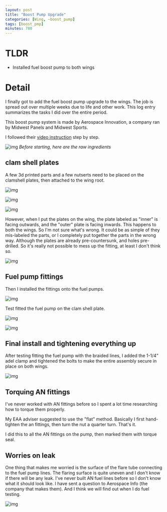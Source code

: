 ```yaml
---
layout: post
title: "Boost Pump Upgrade"
categories: [Wing, ~boost_pump]
tags: [boost_pmp]
minutes: 780
---
```


# TLDR

- Installed fuel boost pump to both wings

# Detail

I finally got to add the fuel boost pump upgrade to the wings. The job is spread out over multiple weeks due to life and other work. This log entry summarizes the tasks I did over the entire period.

This boost pump system is made by Aerospace Innovation, a company ran by Midwest Panels and Midwest Sports.

I followed their [video instruction](https://www.youtube.com/watch?v=7pdvVVJbmzQ&list=PLct-i1ThgHWcq5qc3sLU2xv5L7V3TT0Ud) step by step.

![img](https://lh3.googleusercontent.com/pw/AP1GczOfpWCmMs6Y7wQ5ayoafBdvGUSHi5kQnXjc9u-aWCmJDpGaMDwBsokJxnINyQ5sM4sq06tznP-mSlGl6wyQNBb0Jqv_P6fwWAjfhvZwq5gBhacfrj0nW-T8e2kgKhRuIEXzdqnQp65rLoXeIyE2rUqiRg=w2274-h1712-s-no-gm?authuser=0)
_Before starting, here are the raw ingredients_

## clam shell plates

A few 3d printed parts and a few nutserts need to be placed on the clamshell plates, then attached to the wing root.

![img](https://lh3.googleusercontent.com/pw/AP1GczN3fXQSSFAala1giSHqKD3BnerVF4nTOq7w8OwjwxFNpm-LD5vNDoQH9C8vzoce9J8sEUM-ysw_s-z30Ft8cZE8TDKvhmYKw3qMZIztTdcn3asFHEAyQtWmOKFsWK5c5Lq5Gpzpiru3tLxlo10qpFK1nQ=w1290-h1712-s-no-gm?authuser=0)

![img](https://lh3.googleusercontent.com/pw/AP1GczNtwwdTAfsZyFirsTbPfTuybEFzVl0D9zPB62wn0rB6N3EDAvpCoVycyWEPf5uGST0_A4FrITjDVc0O3P1UNwJfbilWg1SVE8K6AMmBfppbQamSXIBLKwTICDreTrWNporvxRJhKIxYm-yW3b1IKN-ggw=w2274-h1712-s-no-gm?authuser=0)

![img](https://lh3.googleusercontent.com/pw/AP1GczP2WjnX9ZOh9bjEwgbpP4zHdKaBNpaGx-vB2FTYV6JvjJaXvgztJs2gc862F07TYu-gh0P9tsXt2i-Noz3CV2OJX-j7mcdY9Lwjk8MSoIQMHNjhc9p2o7lTc_3UTENtd38CpuAm5bNgHaNVGsBtfWwXtQ=w2274-h1712-s-no-gm?authuser=0)

However, when I put the plates on the wing, the plate labeled as "inner" is facing outwards, and the "outer" plate is facing inwards. This happens to both the wings. So I'm not sure what's wrong. It could be as simple of they mis-labeled the parts, or I completely put together the parts in the wrong way. Although the plates are already pre-countersunk, and holes pre-drilled. So it's really not possible to mess up the fitting, at least I don't think so.

![img](https://lh3.googleusercontent.com/pw/AP1GczOSHXcS_UKjKevJrc5WG3ln-scqeunl0gQxjsG3fMMtgfJC3odT30-H5Bsu1V5Kb-IHoTPyWbPHVKXYiwHcqmuHZQjfxLZkR_tDpy2J9Wq4cn7F2ufYTCAQLp7TJ3HOfkzePnOT5w-ZcjHMZuvT4KkZyg=w2274-h1712-s-no-gm?authuser=0)

## Fuel pump fittings

Then I installed the fittings onto the fuel pumps.

![img](https://lh3.googleusercontent.com/pw/AP1GczOvF-QtVS1upHtQsGuTGnFJoRqNOFtuIba3UuR6Vtyaz4LMtUqYTvk2qr_29s0dZnoOziXSjP-OzK-ZV98c5s-FoWCEHg-36sUhGAeaf7YubUw0w7oS4dBt3TIWY2ESpiT1OZ4hUDsLObCoSsYr2LCZqQ=w2174-h2888-s-no-gm?authuser=0)

Test fitted the fuel pump on the clam shell plate.

![img](https://lh3.googleusercontent.com/pw/AP1GczPZhxaWqz7tMeSh9GHQ60OUy2gHGOHdf8HVVj7kIJb3fRdNAinHDhXyaTOFbkNMnaBjsvyye-gZgH4oIeMXgoaRLyNEunKaiqF6RAwkpjvryH5UiOQWEanpphQrqQ_zEQ_8camZf2ZXLjqrYDEcMF2InA=w3836-h2888-s-no-gm?authuser=0)

![img](https://lh3.googleusercontent.com/pw/AP1GczPuR8IO_-DsrPOM-QYbkTFTpIYELnavqk31xY6P0IMa1Ki1eflOFXqxoqO8RHrGHSeoiyYlpJuCe0MCKX67PHZBOE89MRaM2mYUAGHpVLmYqyv71tDuNWlBE4YDNuwVTfIdcZsKBkX5UDp9e34_VS-IWQ=w3836-h2888-s-no-gm?authuser=0)

## Final install and tightening everything up

After testing fitting the fuel pump with the braided lines, I added the 1-1/4" adel clamp and tightened the bolts to make the entire assembly secure in place on both wings.

![img](https://lh3.googleusercontent.com/pw/AP1GczO_lzgq92S1kuEWvGUjS7RnePkWHWQoBmIaEXcNe5Et-qxbV0itAlWTBiu1vjNzRX-g5f93EOUM3ebzpqdiPVoeFPuxiUXU2TA1LqF8TRlhzNt4OjInJIidSAHLmzSp833ZdvY9PGX4vj9T2kG2ACg7ng=w2174-h2888-s-no-gm?authuser=0)

## Torquing AN fittings

I've never worked with AN fittings before so I spent a lot time researching how to torque them properly.

My EAA adviser suggested to use the "flat" method. Basically I first hand-tighten the an fittings, then turn the nut a quarter turn. That's it.

I did this to all the AN fittings on the pump, then marked them with torque seal.

## Worries on leak

One thing that makes me worried is the surface of the flare tube connecting to the fuel pump lines. The flaring surface is quite uneven and I don't know if there will be any leak. I've never built AN fuel lines before so I don't know what it should look like. I have sent a question to Aerospace Info (the company that makes them). And I think we will find out when I do fuel testing.

![img](https://lh3.googleusercontent.com/pw/AP1GczN55fbqO4YVs-772P3YvAgXbVKC53ZUK7eAzD3iGbguSNXl3CNucXuCUDbnhExJ8LIKDiNly-FQZl45cx3zztn7XrH-nGNr8IOY9MwztOhZdNTO46VgXJaMsicmeneGrtIyGku6cDBQNH_asIVZdi82QA=w2174-h2888-s-no-gm?authuser=0)
